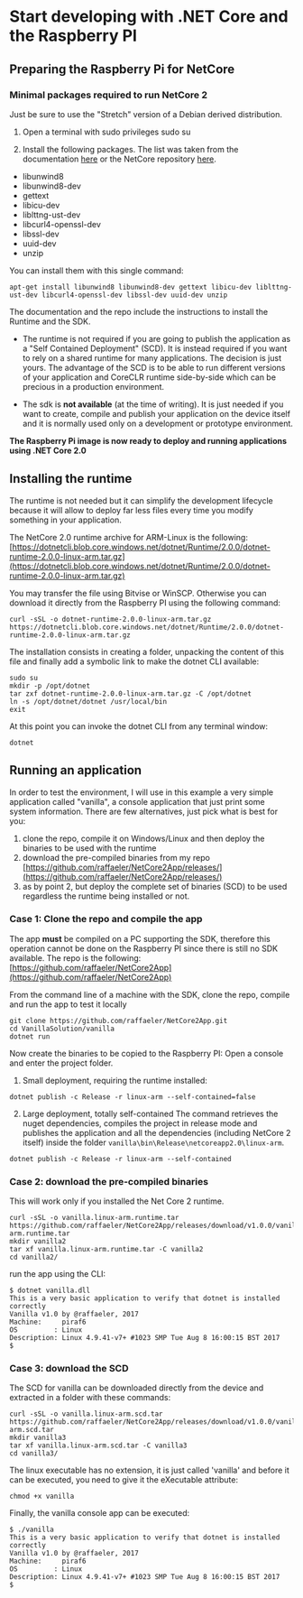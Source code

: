 # Start developing with .NET Core and the Raspberry PI
## Preparing the Raspberry Pi for NetCore

### Minimal packages required to run NetCore 2

Just be sure to use the "Stretch" version of a Debian derived distribution.

1. Open a terminal with sudo privileges
sudo su

2. Install the following packages. The list was taken from the documentation [here](https://docs.microsoft.com/en-us/dotnet/core/linux-prerequisites?tabs=netcore2x) or the NetCore repository [here](https://github.com/dotnet/core/blob/master/Documentation/prereqs.md).
- libunwind8
- libunwind8-dev
- gettext
- libicu-dev
- liblttng-ust-dev
- libcurl4-openssl-dev
- libssl-dev
- uuid-dev
- unzip

You can install them with this single command:
```
apt-get install libunwind8 libunwind8-dev gettext libicu-dev liblttng-ust-dev libcurl4-openssl-dev libssl-dev uuid-dev unzip
```
The documentation and the repo include the instructions to install the Runtime and the SDK.

- The runtime is not required if you are going to publish the application as a "Self Contained Deployment" (SCD). It is instead required if you want to rely on a shared runtime for many applications. The decision is just yours. The advantage of the SCD is to be able to run different versions of your application and CoreCLR runtime side-by-side which can be precious in a production environment.

- The sdk is **not available** (at the time of writing). It is just needed if you want to create, compile and publish your application on the device itself and it is normally used only on a development or prototype environment.

**The Raspberry Pi image is now ready to deploy and running applications using .NET Core 2.0**

## Installing the runtime
The runtime is not needed but it can simplify the development lifecycle because it will allow to deploy far less files every time you modify something in your application.

The NetCore 2.0 runtime archive for ARM-Linux is the following:
[https://dotnetcli.blob.core.windows.net/dotnet/Runtime/2.0.0/dotnet-runtime-2.0.0-linux-arm.tar.gz](https://dotnetcli.blob.core.windows.net/dotnet/Runtime/2.0.0/dotnet-runtime-2.0.0-linux-arm.tar.gz)

You may transfer the file using Bitvise or WinSCP. Otherwise you can download it directly from the Raspberry PI using the following command:
```
curl -sSL -o dotnet-runtime-2.0.0-linux-arm.tar.gz https://dotnetcli.blob.core.windows.net/dotnet/Runtime/2.0.0/dotnet-runtime-2.0.0-linux-arm.tar.gz
```
The installation consists in creating a folder, unpacking the content of this file and finally add a symbolic link to make the dotnet CLI available:
```
sudo su
mkdir -p /opt/dotnet
tar zxf dotnet-runtime-2.0.0-linux-arm.tar.gz -C /opt/dotnet
ln -s /opt/dotnet/dotnet /usr/local/bin
exit
```
At this point you can invoke the dotnet CLI from any terminal window:
```
dotnet
```

## Running an application
In order to test the environment, I will use in this example a very simple application called "vanilla", a console application that just print some system information.
There are few alternatives, just pick what is best for you:
1. clone the repo, compile it on Windows/Linux and then deploy the binaries to be used with the runtime
2. download the pre-compiled binaries from my repo [https://github.com/raffaeler/NetCore2App/releases/](https://github.com/raffaeler/NetCore2App/releases/)
3. as by point 2, but deploy the complete set of binaries (SCD) to be used regardless the runtime being installed or not.

### Case 1: Clone the repo and compile the app
The app **must** be compiled on a PC supporting the SDK, therefore this operation cannot be done on the Raspberry PI since there is still no SDK available.
The repo is the following: [https://github.com/raffaeler/NetCore2App](https://github.com/raffaeler/NetCore2App)

From the command line of a machine with the SDK, clone the repo, compile and run the app to test it locally
```
git clone https://github.com/raffaeler/NetCore2App.git
cd VanillaSolution/vanilla
dotnet run
```
Now create the binaries to be copied to the Raspberry PI:
Open a console and enter the project folder.
1. Small deployment, requiring the runtime installed:
```
dotnet publish -c Release -r linux-arm --self-contained=false
```
2. Large deployment, totally self-contained
The command retrieves the nuget dependencies, compiles the project in release mode and publishes the application and all the dependencies (including NetCore 2 itself) inside the folder `vanilla\bin\Release\netcoreapp2.0\linux-arm`.
```
dotnet publish -c Release -r linux-arm --self-contained
```

### Case 2: download the pre-compiled binaries
This will work only if you installed the Net Core 2 runtime.
```
curl -sSL -o vanilla.linux-arm.runtime.tar https://github.com/raffaeler/NetCore2App/releases/download/v1.0.0/vanilla.linux-arm.runtime.tar
mkdir vanilla2
tar xf vanilla.linux-arm.runtime.tar -C vanilla2
cd vanilla2/
```
run the app using the CLI:
```
$ dotnet vanilla.dll
This is a very basic application to verify that dotnet is installed correctly
Vanilla v1.0 by @raffaeler, 2017
Machine:     piraf6
OS         : Linux
Description: Linux 4.9.41-v7+ #1023 SMP Tue Aug 8 16:00:15 BST 2017
$
```

### Case 3: download the SCD
The SCD for vanilla can be downloaded directly from the device and extracted in a folder with these commands:
```
curl -sSL -o vanilla.linux-arm.scd.tar https://github.com/raffaeler/NetCore2App/releases/download/v1.0.0/vanilla.linux-arm.scd.tar
mkdir vanilla3
tar xf vanilla.linux-arm.scd.tar -C vanilla3
cd vanilla3/
```
The linux executable has no extension, it is just called 'vanilla' and before it can be executed, you need to give it the eXecutable attribute:
```
chmod +x vanilla
```
Finally, the vanilla console app can be executed:
```
$ ./vanilla
This is a very basic application to verify that dotnet is installed correctly
Vanilla v1.0 by @raffaeler, 2017
Machine:     piraf6
OS         : Linux
Description: Linux 4.9.41-v7+ #1023 SMP Tue Aug 8 16:00:15 BST 2017
$
```


